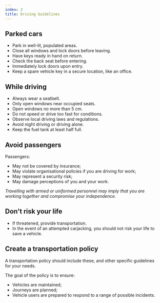```yaml
---
index: 2
title: Driving Guidelines
---
```

## Parked cars

*   Park in well-lit, populated areas. 
*	Close all windows and lock doors before leaving. 
*	Have keys ready in hand on return. 
*	Check the back seat before entering.
*   Immediately lock doors upon entry. 
*   Keep a spare vehicle key in a secure location, like an office.

## While driving

*	Always wear a seatbelt.
*	Only open windows near occupied seats.
*	Open windows no more than 5 cm.
*   Do not speed or drive too fast for conditions. 
*	Observe local driving laws and regulations.
*   Avoid night driving or driving alone.
*   Keep the fuel tank at least half full.

## Avoid passengers

Passengers: 
  *	May not be covered by insurance;
  * May violate organisational policies if you are driving for work;
  *	May represent a security risk;
  *	May damage perceptions of you and your work. 

*Travelling with armed or uniformed personnel may imply that you are working together and compromise your independence.*

## Don't risk your life

*	If threatened, provide transportation. 
*	In the event of an attempted carjacking, you should not risk your life to save a vehicle.

## Create a transportation policy

A transportation policy should include these, and other specific guidelines for your needs. 

The goal of the policy is to ensure:  

*	Vehicles are maintained; 
*	Journeys are planned; 
*	Vehicle users are prepared to respond to a range of possible incidents.